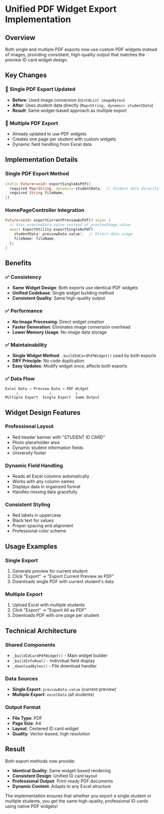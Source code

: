 # Unified PDF Widget Export Implementation

## Overview
Both single and multiple PDF exports now use custom PDF widgets instead of images, providing consistent, high-quality output that matches the preview ID card widget design.

## Key Changes

### 🎯 **Single PDF Export Updated**
- **Before**: Used image conversion (`Uint8List imageBytes`)
- **After**: Uses student data directly (`Map<String, dynamic> studentData`)
- **Result**: Same widget-based approach as multiple export

### 🎯 **Multiple PDF Export**
- Already updated to use PDF widgets
- Creates one page per student with custom widgets
- Dynamic field handling from Excel data

## Implementation Details

### **Single PDF Export Method**
```dart
static Future<void> exportSingleAsPdf({
  required Map<String, dynamic> studentData,  // Student data directly
  required String fileName,
})
```

### **HomePageController Integration**
```dart
Future<void> exportCurrentPreviewAsPdf() async {
  // Uses previewData.value instead of previewImage.value
  await ExportUtility.exportSingleAsPdf(
    studentData: previewData.value!,  // Direct data usage
    fileName: fileName,
  );
}
```

## Benefits

### ✅ **Consistency**
- **Same Widget Design**: Both exports use identical PDF widgets
- **Unified Codebase**: Single widget building method
- **Consistent Quality**: Same high-quality output

### ✅ **Performance**
- **No Image Processing**: Direct widget creation
- **Faster Generation**: Eliminates image conversion overhead
- **Lower Memory Usage**: No image data storage

### ✅ **Maintainability**
- **Single Widget Method**: `_buildIdCardPdfWidget()` used by both exports
- **DRY Principle**: No code duplication
- **Easy Updates**: Modify widget once, affects both exports

### ✅ **Data Flow**
```
Excel Data → Preview Data → PDF Widget
     ↓              ↓           ↓
Multiple Export  Single Export  Same Output
```

## Widget Design Features

### **Professional Layout**
- Red header banner with "STUDENT ID CARD"
- Photo placeholder area
- Dynamic student information fields
- University footer

### **Dynamic Field Handling**
- Reads all Excel columns automatically
- Works with any column names
- Displays data in organized format
- Handles missing data gracefully

### **Consistent Styling**
- Red labels in uppercase
- Black text for values
- Proper spacing and alignment
- Professional color scheme

## Usage Examples

### **Single Export**
1. Generate preview for current student
2. Click "Export" → "Export Current Preview as PDF"
3. Downloads single PDF with current student's data

### **Multiple Export**
1. Upload Excel with multiple students
2. Click "Export" → "Export All as PDF"
3. Downloads PDF with one page per student

## Technical Architecture

### **Shared Components**
- `_buildIdCardPdfWidget()` - Main widget builder
- `_buildInfoRow()` - Individual field display
- `_downloadBytes()` - File download handler

### **Data Sources**
- **Single Export**: `previewData.value` (current preview)
- **Multiple Export**: `excelData` (all students)

### **Output Format**
- **File Type**: PDF
- **Page Size**: A4
- **Layout**: Centered ID card widget
- **Quality**: Vector-based, high resolution

## Result
Both export methods now provide:
- **Identical Quality**: Same widget-based rendering
- **Consistent Design**: Unified ID card layout
- **Professional Output**: Print-ready PDF documents
- **Dynamic Content**: Adapts to any Excel structure

The implementation ensures that whether you export a single student or multiple students, you get the same high-quality, professional ID cards using native PDF widgets!

